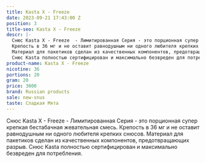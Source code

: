 ```yaml
---
title: Kasta X - Freeze
date: 2023-09-21 17:43:00 Z
position: 3
title-seo: Kasta X - Freeze
descr: |-
  Снюс Kasta X - Freeze  - Лимитированная Серия - это порционная супер крепкая бестабачная жевательная смесь.
  Крепость в 36 мг и не оставит равнодушным ни одного любителя крепких снюсов.
  Материал для пакетиков сделан из качественных компонентов, предотвращающих разрыв.
  Снюс Kasta полностью сертифицирован и максимально безвреден для потребления.
product-name: Kasta X - Freeze
nicotine: 36
portions: 20
gram: 20
price: 3000
brand: Russian products
sale: new-snus
taste: Сладкая Мята
---
```


Снюс Kasta X - Freeze  - Лимитированная Серия - это порционная супер крепкая бестабачная жевательная смесь.
Крепость в 36 мг и не оставит равнодушным ни одного любителя крепких снюсов.
Материал для пакетиков сделан из качественных компонентов, предотвращающих разрыв.
Снюс Kasta полностью сертифицирован и максимально безвреден для потребления.